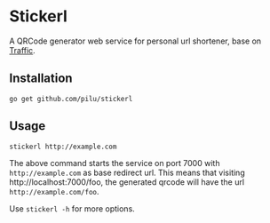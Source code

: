 # Stickerl

A QRCode generator web service for personal url shortener, base on [Traffic](https://github.com/pilu/traffic).

## Installation

    go get github.com/pilu/stickerl

## Usage

    stickerl http://example.com

The above command starts the service on port 7000 with `http://example.com` as base redirect url.
This means that visiting http://localhost:7000/foo, the generated qrcode will have the url `http://example.com/foo`.

Use `stickerl -h` for more options.
